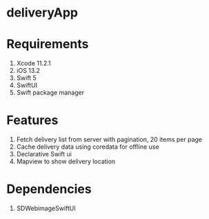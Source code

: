 # deliveryApp

# Requirements
1. Xcode 11.2.1 
2. iOS 13.2 
3. Swift 5 
4. SwiftUI
5. Swift package manager

# Features
1. Fetch delivery list from server with pagination, 20 items per page
2. Cache delivery data using coredata for offline use
3. Declarative Swift ui
4. Mapview to show delivery location

# Dependencies
1. SDWebimageSwiftUI
